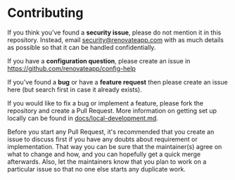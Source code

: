 # Contributing

If you think you've found a **security issue**, please do not mention it in this repository. Instead, email security@renovateapp.com with as much details as possible so that it can be handled confidentially.

If you have a **configuration question**, please create an issue in https://github.com/renovateapp/config-help

If you've found a **bug** or have a **feature request** then please create an issue here (but search first in case it already exists).

If you would like to fix a bug or implement a feature, please fork the repository and create a Pull Request. More information on getting set up locally can be found in [docs/local-development.md](https://github.com/renovateapp/renovate/blob/master/docs/local-development.md).

Before you start any Pull Request, it's recommended that you create an issue to discuss
first if you have any doubts about requirement or implementation. That way you can be sure that the maintainer(s)
agree on what to change and how, and you can hopefully get a quick merge
afterwards. Also, let the maintainers know that you plan to work on a particular issue so that no one else starts any duplicate work.
